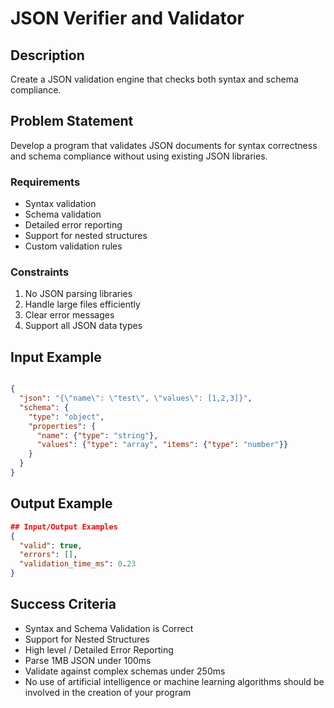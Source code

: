 # JSON Verifier and Validator

## Description
Create a JSON validation engine that checks both syntax and schema compliance.

## Problem Statement
Develop a program that validates JSON documents for syntax correctness and schema compliance without using existing JSON libraries.

### Requirements
- Syntax validation
- Schema validation
- Detailed error reporting
- Support for nested structures
- Custom validation rules

### Constraints
1. No JSON parsing libraries
2. Handle large files efficiently
3. Clear error messages
4. Support all JSON data types

## Input Example
```json

{
  "json": "{\"name\": \"test\", \"values\": [1,2,3]}",
  "schema": {
    "type": "object",
    "properties": {
      "name": {"type": "string"},
      "values": {"type": "array", "items": {"type": "number"}}
    }
  }
}
```

## Output Example
```json
## Input/Output Examples
{
  "valid": true,
  "errors": [],
  "validation_time_ms": 0.23
}
```


## Success Criteria
- Syntax and Schema Validation is Correct
- Support for Nested Structures
- High level / Detailed Error Reporting
- Parse 1MB JSON under 100ms
- Validate against complex schemas under 250ms
- No use of artificial intelligence or machine learning algorithms should be involved in the creation of your program
